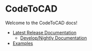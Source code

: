 # CodeToCAD

Welcome to the CodeToCAD docs!

- [Latest Release Documentation](./release/docs.html)
  - [Develop/Nightly Documentation](./develop/docs.html)
- [Examples](./examples.html)